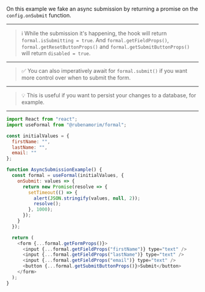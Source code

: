 On this example we fake an async submission by returning a promise on the `config.onSubmit` function.

---

> ℹ️ While the submission it's happening, the hook will return `formal.isSubmitting = true`. And `formal.getFieldProps()`, `formal.getResetButtonProps()` and `formal.getSubmitButtonProps()` will return `disabled = true`.

---

> ✅ You can also imperatively await for `formal.submit()` if you want more control over when to submit the form.

---

> 💡 This is useful if you want to persist your changes to a database, for example.

---

```javascript
import React from "react";
import useFormal from "@rubenamorim/formal";

const initialValues = {
  firstName: "",
  lastName: "",
  email: ""
};

function AsyncSubmissionExample() {
  const formal = useFormal(initialValues, {
    onSubmit: values => {
      return new Promise(resolve => {
        setTimeout(() => {
          alert(JSON.stringify(values, null, 2));
          resolve();
        }, 1000);
      });
    }
  });

  return (
    <form {...formal.getFormProps()}>
      <input {...formal.getFieldProps("firstName")} type="text" />
      <input {...formal.getFieldProps("lastName")} type="text" />
      <input {...formal.getFieldProps("email")} type="text" />
      <button {...formal.getSubmitButtonProps()}>Submit</button>
    </form>
  );
}
```
